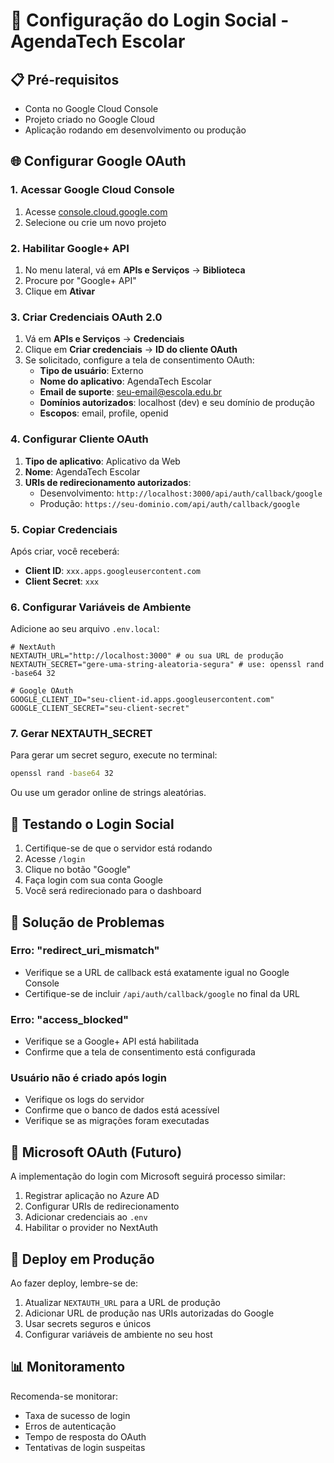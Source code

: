 # 🔐 Configuração do Login Social - AgendaTech Escolar

## 📋 Pré-requisitos

- Conta no Google Cloud Console
- Projeto criado no Google Cloud
- Aplicação rodando em desenvolvimento ou produção

## 🌐 Configurar Google OAuth

### 1. Acessar Google Cloud Console

1. Acesse [console.cloud.google.com](https://console.cloud.google.com)
2. Selecione ou crie um novo projeto

### 2. Habilitar Google+ API

1. No menu lateral, vá em **APIs e Serviços** → **Biblioteca**
2. Procure por "Google+ API"
3. Clique em **Ativar**

### 3. Criar Credenciais OAuth 2.0

1. Vá em **APIs e Serviços** → **Credenciais**
2. Clique em **Criar credenciais** → **ID do cliente OAuth**
3. Se solicitado, configure a tela de consentimento OAuth:
   - **Tipo de usuário**: Externo
   - **Nome do aplicativo**: AgendaTech Escolar
   - **Email de suporte**: seu-email@escola.edu.br
   - **Domínios autorizados**: localhost (dev) e seu domínio de produção
   - **Escopos**: email, profile, openid

### 4. Configurar Cliente OAuth

1. **Tipo de aplicativo**: Aplicativo da Web
2. **Nome**: AgendaTech Escolar
3. **URIs de redirecionamento autorizados**:
   - Desenvolvimento: `http://localhost:3000/api/auth/callback/google`
   - Produção: `https://seu-dominio.com/api/auth/callback/google`

### 5. Copiar Credenciais

Após criar, você receberá:

- **Client ID**: `xxx.apps.googleusercontent.com`
- **Client Secret**: `xxx`

### 6. Configurar Variáveis de Ambiente

Adicione ao seu arquivo `.env.local`:

```env
# NextAuth
NEXTAUTH_URL="http://localhost:3000" # ou sua URL de produção
NEXTAUTH_SECRET="gere-uma-string-aleatoria-segura" # use: openssl rand -base64 32

# Google OAuth
GOOGLE_CLIENT_ID="seu-client-id.apps.googleusercontent.com"
GOOGLE_CLIENT_SECRET="seu-client-secret"
```

### 7. Gerar NEXTAUTH_SECRET

Para gerar um secret seguro, execute no terminal:

```bash
openssl rand -base64 32
```

Ou use um gerador online de strings aleatórias.

## 🧪 Testando o Login Social

1. Certifique-se de que o servidor está rodando
2. Acesse `/login`
3. Clique no botão "Google"
4. Faça login com sua conta Google
5. Você será redirecionado para o dashboard

## 🔧 Solução de Problemas

### Erro: "redirect_uri_mismatch"

- Verifique se a URL de callback está exatamente igual no Google Console
- Certifique-se de incluir `/api/auth/callback/google` no final da URL

### Erro: "access_blocked"

- Verifique se a Google+ API está habilitada
- Confirme que a tela de consentimento está configurada

### Usuário não é criado após login

- Verifique os logs do servidor
- Confirme que o banco de dados está acessível
- Verifique se as migrações foram executadas

## 📱 Microsoft OAuth (Futuro)

A implementação do login com Microsoft seguirá processo similar:

1. Registrar aplicação no Azure AD
2. Configurar URIs de redirecionamento
3. Adicionar credenciais ao `.env`
4. Habilitar o provider no NextAuth

## 🚀 Deploy em Produção

Ao fazer deploy, lembre-se de:

1. Atualizar `NEXTAUTH_URL` para a URL de produção
2. Adicionar URL de produção nas URIs autorizadas do Google
3. Usar secrets seguros e únicos
4. Configurar variáveis de ambiente no seu host

## 📊 Monitoramento

Recomenda-se monitorar:

- Taxa de sucesso de login
- Erros de autenticação
- Tempo de resposta do OAuth
- Tentativas de login suspeitas
